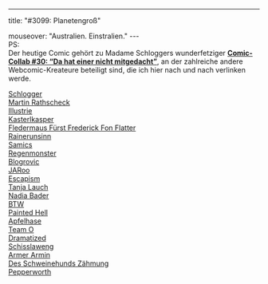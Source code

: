 ---
title: "#3099: Planetengroß"
<p>mouseover: "Australien. Einstralien."
---<br /> PS:<br /> Der heutige Comic gehört zu Madame Schloggers wunderfetziger <a href="http://schlogger.de/wordpress/"><strong>Comic-Collab #30: “Da hat einer nicht mitgedacht”</strong></a>, an der zahlreiche andere Webcomic-Kreateure beteiligt sind, die ich hier nach und nach verlinken werde.</p><p><a href="http://schlogger.de/wordpress/comic-collab-30/" target="_blank">Schlogger</a><br /><a href="http://www.crabcards.de/?p=3099" target="_blank">Martin Rathscheck</a><br /><a href="http://www.illustrie.com/comics/comic-collab-vasmers-premiere/" target="_blank">Illustrie</a><br /><a href="http://kasterlkasper.de/2014/03/da-hat-einer-nicht-mitgedacht/" target="_blank">Kasterlkasper</a><br /><a href="http://www.fonflatter.de/2014/03/15/3099-planetengross/" target="_blank">Fledermaus Fürst Frederick Fon Flatter</a><br /><a href="http://rainerunsinn.blogspot.de/2014/03/da-hat-einer-nicht-mitgedacht.html" target="_blank">Rainerunsinn</a><br /><a href="http://samics.tumblr.com/post/79596651491" target="_blank">Samics</a><br /><a href="http://www.regenmonster.de/2014/03/comic-collab-nr-30-da-hat-einer-nicht.html" target="_blank">Regenmonster</a><br /><a href="http://www.blogrovic.blogspot.de/2014/03/comic-collab-30-da-hat-einer-nicht.html" target="_blank">Blogrovic</a><br /><a href="http://nichts-halbes-und-nichts-ganzes.blogspot.de/2014/03/comiccollab-30-da-hat-einer-nicht.html" target="_blank">JARoo</a><br /><a href="http://escapism-comics.com/comic/didnt-really-think/" target="_blank">Escapism</a><br /><a href="http://www.tanjalauch.com/2014/03/15/comic-collab-da-hat-eine-r-nicht-mitgedacht/" target="_blank">Tanja Lauch</a><br /><a href="http://nadiabader.blogspot.ch/2014/03/comic-collab-030-da-hat-einer-nicht.html" target="_blank">Nadia Bader</a><br /><a href="http://btw-comic.de/2014/03/15/nicht-mitgelacht/" target="_blank">BTW</a><br /><a href="http://paintedhell.de/blag2/?p=2372" target="_blank">Painted Hell</a><br /><a href="http://apfelhase.de/post/79643406425/comic-collab-im-maerz-da-hat-einer-nicht" target="_blank">Apfelhase</a><br /><a href="http://teamocomics.wordpress.com/category/comic-collab/" target="_blank">Team O</a><br /><a href="http://www.dramatized.de/comic/packung-vs-inhalt/" target="_blank">Dramatized</a><br /><a href="http://www.schisslaweng.net/klug-mitgedacht/" target="_blank">Schisslaweng</a><br /><a href="http://armerarmin.wordpress.com/2014/03/15/comic-collab-029-da-hat-einer-nicht-mitgedacht/" target="_blank">Armer Armin</a><br /><a href="http://des-schweinehunds-zaehmung.blogspot.de/2014/03/comic-collab-30-da-hat-einer-nicht.html" target="_blank">Des Schweinehunds Zähmung</a><br /><a href="http://pepperworth.blogspot.de/2014/03/comic-collab-da-hat-einer-nicht.html" target="_blank">Pepperworth</a></p>

